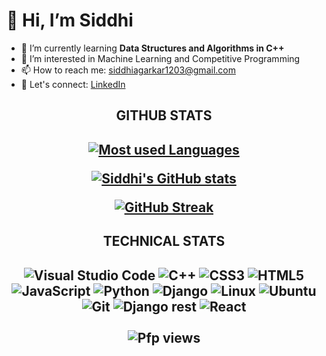 <h1 style={text-align: center;}>👋 Hi, I’m Siddhi</h1>

- 🌱 I’m currently learning <b>Data Structures and Algorithms in C++</b>
- 👀 I’m interested in Machine Learning and Competitive Programming
- 📫 How to reach me: siddhiagarkar1203@gmail.com
- :telescope: Let's connect: <a href="https://www.linkedin.com/in/siddhi-agarkar-56b7a8231/">LinkedIn</a>
<!---
siddhiagarkar/siddhiagarkar is a ✨ special ✨ repository because its `README.md` (this file) appears on your GitHub profile.
You can click the Preview link to take a look at your changes.
--->
<div align="center">

<h2 style={text-align: center;}>GITHUB STATS<h2>
 
  
[![Most used Languages](https://github-readme-stats.vercel.app/api/top-langs/?username=siddhiagarkar&layout=compact)](https://github.com/anuraghazra/github-readme-stats)
  
[![Siddhi's GitHub stats](https://github-readme-stats.vercel.app/api?username=siddhiagarkar&theme=tokyonight&show_icons=true)](https://github.com/anuraghazra/github-readme-stats)

[![GitHub Streak](http://github-readme-streak-stats.herokuapp.com?user=siddhiagarkar&theme=dark-smoky&border_radius=11)](https://git.io/streak-stats)

  <h2 style={text-align: center;}>TECHNICAL STATS<h2>
    
  ![Visual Studio Code](https://img.shields.io/badge/Visual%20Studio%20Code-0078d7.svg?style=for-the-badge&logo=visual-studio-code&logoColor=white)
  ![C++](https://img.shields.io/badge/c++-%2300599C.svg?style=for-the-badge&logo=c%2B%2B&logoColor=white)
  ![CSS3](https://img.shields.io/badge/css3-%231572B6.svg?style=for-the-badge&logo=css3&logoColor=white)
  ![HTML5](https://img.shields.io/badge/html5-%23E34F26.svg?style=for-the-badge&logo=html5&logoColor=white)
  ![JavaScript](https://img.shields.io/badge/javascript-%23323330.svg?style=for-the-badge&logo=javascript&logoColor=%23F7DF1E)
  ![Python](https://img.shields.io/badge/python-3670A0?style=for-the-badge&logo=python&logoColor=ffdd54)
  ![Django](https://img.shields.io/badge/django-%23092E20.svg?style=for-the-badge&logo=django&logoColor=white)
  ![Linux](https://img.shields.io/badge/Linux-FCC624?style=for-the-badge&logo=linux&logoColor=black)
  ![Ubuntu](https://img.shields.io/badge/Ubuntu-E95420?style=for-the-badge&logo=ubuntu&logoColor=white)
  ![Git](https://img.shields.io/badge/git-%23F05033.svg?style=for-the-badge&logo=git&logoColor=white)
  ![Django rest](https://img.shields.io/badge/django%20rest-ff1709?style=for-the-badge&logo=django&logoColor=white)
  ![React](https://img.shields.io/badge/React-20232A?style=for-the-badge&logo=react&logoColor=61DAFB)
    <br></br>
   ![Pfp views](https://komarev.com/ghpvc/?username=siddhiagarkar&style=for-the-badge&color=brightgreen)
</div>
